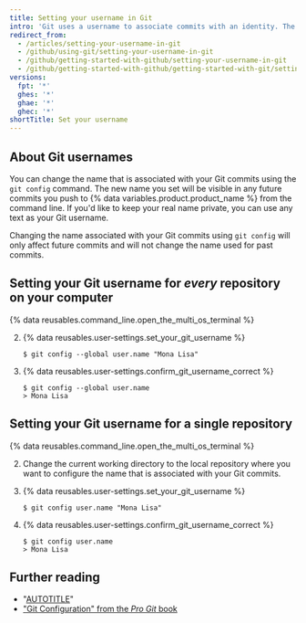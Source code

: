 ```yaml
---
title: Setting your username in Git
intro: 'Git uses a username to associate commits with an identity. The Git username is not the same as your {% data variables.product.product_name %} username.'
redirect_from:
  - /articles/setting-your-username-in-git
  - /github/using-git/setting-your-username-in-git
  - /github/getting-started-with-github/setting-your-username-in-git
  - /github/getting-started-with-github/getting-started-with-git/setting-your-username-in-git
versions:
  fpt: '*'
  ghes: '*'
  ghae: '*'
  ghec: '*'
shortTitle: Set your username
---
```

## About Git usernames
You can change the name that is associated with your Git commits using the `git config` command. The new name you set will be visible in any future commits you push to {% data variables.product.product_name %} from the command line. If you'd like to keep your real name private, you can use any text as your Git username.

Changing the name associated with your Git commits using `git config` will only affect future commits and will not change the name used for past commits.

## Setting your Git username for *every* repository on your computer

{% data reusables.command_line.open_the_multi_os_terminal %}

2. {% data reusables.user-settings.set_your_git_username %}
   ```shell
   $ git config --global user.name "Mona Lisa"
   ```

3. {% data reusables.user-settings.confirm_git_username_correct %}
   ```shell
   $ git config --global user.name
   > Mona Lisa
   ```

## Setting your Git username for a single repository

{% data reusables.command_line.open_the_multi_os_terminal %}

2. Change the current working directory to the local repository where you want to configure the name that is associated with your Git commits.

3. {% data reusables.user-settings.set_your_git_username %}
   ```shell
   $ git config user.name "Mona Lisa"
   ```

3. {% data reusables.user-settings.confirm_git_username_correct %}
   ```shell
   $ git config user.name
   > Mona Lisa
   ```

## Further reading

- "[AUTOTITLE](/account-and-profile/setting-up-and-managing-your-personal-account-on-github/managing-email-preferences/setting-your-commit-email-address)"
- ["Git Configuration" from the _Pro Git_ book](https://git-scm.com/book/en/Customizing-Git-Git-Configuration)
